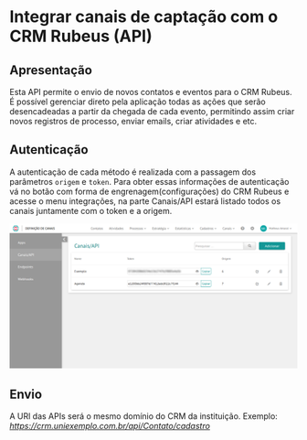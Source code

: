 
# Integrar canais de captação com o CRM Rubeus (API)

## Apresentação

Esta API permite o envio de novos contatos e eventos para o CRM Rubeus. É possível gerenciar direto pela aplicação todas as ações que serão desencadeadas a partir da chegada de cada evento, permitindo assim criar novos registros de processo, enviar emails, criar atividades e etc. 

## Autenticação

A autenticação de cada método é realizada com a passagem dos parâmetros `origem` e `token`. Para obter essas informações de autenticação vá no botão com forma de engrenagem(configurações) do CRM Rubeus e acesse o menu integrações, na parte Canais/API estará listado todos os canais juntamente com o token e a origem.

<img class="image" 
     id="canais-api" 
     alt="Tela do CRM Rubeus para acessar o canal e token da API" 
     title="Tela do CRM Rubeus para acessar o canal e token da API" 
     src="/assets/images/api_crm/canais-api.png" 
     onclick="modalImg('canais-api')">

## Envio

A URl das APIs será o mesmo domínio do CRM da instituição.
Exemplo: *https://crm.uniexemplo.com.br/api/Contato/cadastro*
